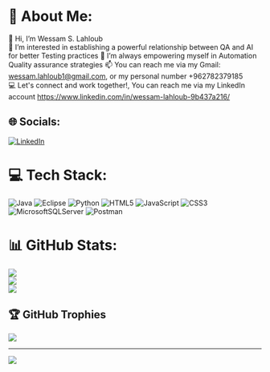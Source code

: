 # 💫 About Me:
👋 Hi, I’m Wessam S. Lahloub<br>👀 I’m interested in establishing a powerful relationship between QA and AI for better Testing practices <be> 
💪 I’m always empowering myself in Automation Quality assurance strategies<be>
📫 You can reach me via my Gmail: wessam.lahloub1@gmail.com, or my personal number +962782379185<br>💻 Let's connect and work together!, You can reach me via my LinkedIn account https://www.linkedin.com/in/wessam-lahloub-9b437a216/


## 🌐 Socials:
[![LinkedIn](https://img.shields.io/badge/LinkedIn-%230077B5.svg?logo=linkedin&logoColor=white)](https://www.linkedin.com/in/wessam-lahloub-9b437a216/)

# 💻 Tech Stack:
![Java](https://img.shields.io/badge/java-%23ED8B00.svg?style=for-the-badge&logo=java&logoColor=white) ![Eclipse](https://img.shields.io/badge/Eclipse-blue) ![Python](https://img.shields.io/badge/python-3670A0?style=for-the-badge&logo=python&logoColor=ffdd54) ![HTML5](https://img.shields.io/badge/html5-%23E34F26.svg?style=for-the-badge&logo=html5&logoColor=white) ![JavaScript](https://img.shields.io/badge/javascript-%23323330.svg?style=for-the-badge&logo=javascript&logoColor=%23F7DF1E) ![CSS3](https://img.shields.io/badge/css3-%231572B6.svg?style=for-the-badge&logo=css3&logoColor=white) ![MicrosoftSQLServer](https://img.shields.io/badge/Microsoft%20SQL%20Sever-CC2927?style=for-the-badge&logo=microsoft%20sql%20server&logoColor=white) ![Postman](https://img.shields.io/badge/Postman-FF6C37?style=for-the-badge&logo=postman&logoColor=white)
# 📊 GitHub Stats:
![](https://github-readme-stats.vercel.app/api?username=WessamLahloub&theme=dark&hide_border=false&include_all_commits=false&count_private=false)<br/>
![](https://github-readme-streak-stats.herokuapp.com/?user=WessamLahloub&theme=dark&hide_border=false)<br/>
![](https://github-readme-stats.vercel.app/api/top-langs/?username=WessamLahloub&theme=dark&hide_border=false&include_all_commits=false&count_private=false&layout=compact)

## 🏆 GitHub Trophies
![](https://github-profile-trophy.vercel.app/?username=WessamLahloub&theme=radical&no-frame=false&no-bg=true&margin-w=4)

---
[![](https://visitcount.itsvg.in/api?id=WessamLahloub&icon=0&color=0)](https://visitcount.itsvg.in)

<!-- Proudly created with GPRM ( https://gprm.itsvg.in ) -->
